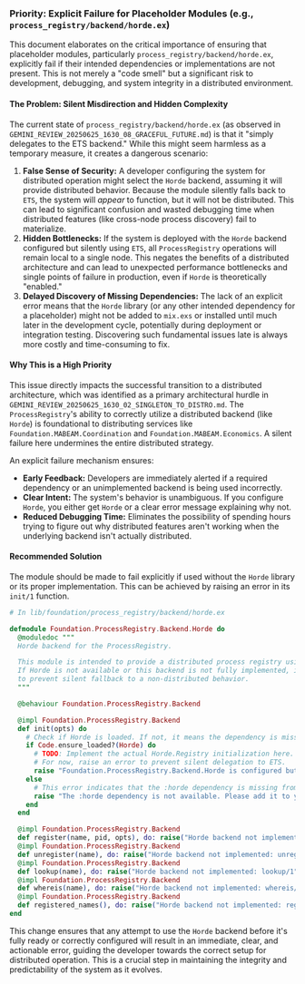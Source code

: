 ### Priority: Explicit Failure for Placeholder Modules (e.g., `process_registry/backend/horde.ex`)

This document elaborates on the critical importance of ensuring that placeholder modules, particularly `process_registry/backend/horde.ex`, explicitly fail if their intended dependencies or implementations are not present. This is not merely a "code smell" but a significant risk to development, debugging, and system integrity in a distributed environment.

#### The Problem: Silent Misdirection and Hidden Complexity

The current state of `process_registry/backend/horde.ex` (as observed in `GEMINI_REVIEW_20250625_1630_08_GRACEFUL_FUTURE.md`) is that it "simply delegates to the ETS backend." While this might seem harmless as a temporary measure, it creates a dangerous scenario:

1.  **False Sense of Security:** A developer configuring the system for distributed operation might select the `Horde` backend, assuming it will provide distributed behavior. Because the module silently falls back to `ETS`, the system will *appear* to function, but it will not be distributed. This can lead to significant confusion and wasted debugging time when distributed features (like cross-node process discovery) fail to materialize.
2.  **Hidden Bottlenecks:** If the system is deployed with the `Horde` backend configured but silently using `ETS`, all `ProcessRegistry` operations will remain local to a single node. This negates the benefits of a distributed architecture and can lead to unexpected performance bottlenecks and single points of failure in production, even if `Horde` is theoretically "enabled."
3.  **Delayed Discovery of Missing Dependencies:** The lack of an explicit error means that the `Horde` library (or any other intended dependency for a placeholder) might not be added to `mix.exs` or installed until much later in the development cycle, potentially during deployment or integration testing. Discovering such fundamental issues late is always more costly and time-consuming to fix.

#### Why This is a High Priority

This issue directly impacts the successful transition to a distributed architecture, which was identified as a primary architectural hurdle in `GEMINI_REVIEW_20250625_1630_02_SINGLETON_TO_DISTRO.md`. The `ProcessRegistry`'s ability to correctly utilize a distributed backend (like `Horde`) is foundational to distributing services like `Foundation.MABEAM.Coordination` and `Foundation.MABEAM.Economics`. A silent failure here undermines the entire distributed strategy.

An explicit failure mechanism ensures:

*   **Early Feedback:** Developers are immediately alerted if a required dependency or an unimplemented backend is being used incorrectly.
*   **Clear Intent:** The system's behavior is unambiguous. If you configure `Horde`, you either get `Horde` or a clear error message explaining why not.
*   **Reduced Debugging Time:** Eliminates the possibility of spending hours trying to figure out why distributed features aren't working when the underlying backend isn't actually distributed.

#### Recommended Solution

The module should be made to fail explicitly if used without the `Horde` library or its proper implementation. This can be achieved by raising an error in its `init/1` function.

```elixir
# In lib/foundation/process_registry/backend/horde.ex

defmodule Foundation.ProcessRegistry.Backend.Horde do
  @moduledoc """
  Horde backend for the ProcessRegistry.

  This module is intended to provide a distributed process registry using the Horde library.
  If Horde is not available or this backend is not fully implemented, it will raise an error
  to prevent silent fallback to a non-distributed behavior.
  """

  @behaviour Foundation.ProcessRegistry.Backend

  @impl Foundation.ProcessRegistry.Backend
  def init(opts) do
    # Check if Horde is loaded. If not, it means the dependency is missing or not started.
    if Code.ensure_loaded?(Horde) do
      # TODO: Implement the actual Horde.Registry initialization here.
      # For now, raise an error to prevent silent delegation to ETS.
      raise "Foundation.ProcessRegistry.Backend.Horde is configured but not yet fully implemented. Please implement the Horde backend or use a different backend."
    else
      # This error indicates that the :horde dependency is missing from mix.exs
      raise "The :horde dependency is not available. Please add it to your mix.exs file to use the Horde backend for distributed process registration."
    end
  end

  @impl Foundation.ProcessRegistry.Backend
  def register(name, pid, opts), do: raise("Horde backend not implemented: register/3")
  @impl Foundation.ProcessRegistry.Backend
  def unregister(name), do: raise("Horde backend not implemented: unregister/1")
  @impl Foundation.ProcessRegistry.Backend
  def lookup(name), do: raise("Horde backend not implemented: lookup/1")
  @impl Foundation.ProcessRegistry.Backend
  def whereis(name), do: raise("Horde backend not implemented: whereis/1")
  @impl Foundation.ProcessRegistry.Backend
  def registered_names(), do: raise("Horde backend not implemented: registered_names/0")
end
```

This change ensures that any attempt to use the `Horde` backend before it's fully ready or correctly configured will result in an immediate, clear, and actionable error, guiding the developer towards the correct setup for distributed operation. This is a crucial step in maintaining the integrity and predictability of the system as it evolves.